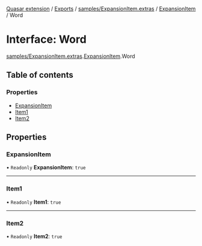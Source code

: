 [Quasar extension](../index.md) / [Exports](../modules.md) / [samples/ExpansionItem.extras](../modules/samples_ExpansionItem_extras.md) / [ExpansionItem](../modules/samples_ExpansionItem_extras.ExpansionItem.md) / Word

# Interface: Word

[samples/ExpansionItem.extras](../modules/samples_ExpansionItem_extras.md).[ExpansionItem](../modules/samples_ExpansionItem_extras.ExpansionItem.md).Word

## Table of contents

### Properties

- [ExpansionItem](samples_ExpansionItem_extras.ExpansionItem.Word.md#expansionitem)
- [Item1](samples_ExpansionItem_extras.ExpansionItem.Word.md#item1)
- [Item2](samples_ExpansionItem_extras.ExpansionItem.Word.md#item2)

## Properties

### ExpansionItem

• `Readonly` **ExpansionItem**: ``true``

___

### Item1

• `Readonly` **Item1**: ``true``

___

### Item2

• `Readonly` **Item2**: ``true``
